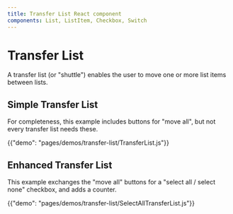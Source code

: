```yaml
---
title: Transfer List React component
components: List, ListItem, Checkbox, Switch
---
```

# Transfer List

<p class="description">A transfer list (or "shuttle") enables the user to move one or more list items between lists.</p>

## Simple Transfer List

For completeness, this example includes buttons for "move all", but not every transfer list needs these.

{{"demo": "pages/demos/transfer-list/TransferList.js"}}

## Enhanced Transfer List

This example exchanges the "move all" buttons for a "select all / select none" checkbox, and adds a counter.

{{"demo": "pages/demos/transfer-list/SelectAllTransferList.js"}}